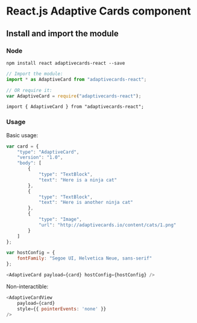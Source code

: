 # React.js Adaptive Cards component

## Install and import the module

### Node

```console
npm install react adaptivecards-react --save
```

```js
// Import the module:
import * as AdaptiveCard from "adaptivecards-react";

// OR require it:
var AdaptiveCard = require("adaptivecards-react");
```

```tsx
import { AdaptiveCard } from "adaptivecards-react";
```

### Usage

Basic usage:

```js
var card = {
    "type": "AdaptiveCard",
    "version": "1.0",
    "body": [
        {
            "type": "TextBlock",
            "text": "Here is a ninja cat"
        },
        {
            "type": "TextBlock",
            "text": "Here is another ninja cat"
        },
        {
            "type": "Image",
            "url": "http://adaptivecards.io/content/cats/1.png"
        }
    ]
};

var hostConfig = {
    fontFamily: "Segoe UI, Helvetica Neue, sans-serif"
};

<AdaptiveCard payload={card} hostConfig={hostConfig} />
```

Non-interactible:

```js
<AdaptiveCardView
    payload={card}
    style={{ pointerEvents: 'none' }}
/>
```
